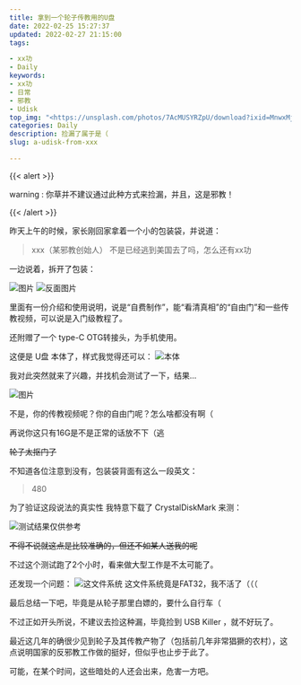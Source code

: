 ```yaml
---
title: 拿到一个轮子传教用的U盘
date: 2022-02-25 15:27:37
updated: 2022-02-27 21:15:00
tags:

- xx功
- Daily
keywords:
- xx功
- 日常
- 邪教
- Udisk
top_img: "<https://unsplash.com/photos/7AcMUSYRZpU/download?ixid=MnwxMjA3fDB8MXxzZWFyY2h8MXx8d2F0ZXIlMjBsaWx5fGVufDB8fHx8MTY0NTc5MTEwOQ&force=true&w=1920>"
categories: Daily
description: 捡漏了属于是（
slug: a-udisk-from-xxx

---
```


{{< alert >}}

warning : 你草并不建议通过此种方式来捡漏，并且，这是邪教！

{{< /alert >}}

昨天上午的时候，家长刚回家拿着一个小的包装袋，并说道：

> xxx（某邪教创始人） 不是已经逃到美国去了吗，怎么还有xx功

一边说着，拆开了包装：

![图片](https://obj.imgb.space/api/raw/?path=/img/lunzi_u/IMG_20220227_200846.webp)
![反面图片](https://obj.imgb.space/api/raw/?path=/img/lunzi_u/IMG_20220227_200857.webp)

里面有一份介绍和使用说明，说是“自费制作”，能“看清真相”的“自由门”和一些传教视频，可以说是入门级教程了。

还附赠了一个 type-C OTG转接头，为手机使用。

这便是 U盘 本体了，样式我觉得还可以：
![本体](https://obj.imgb.space/api/raw/?path=/img/lunzi_u/IMG_20220227_210755.webp)

我对此突然就来了兴趣，并找机会测试了一下，结果...

![图片](https://obj.imgb.space/api/raw/?path=/img/lunzi_u/Screenshot_20220227_201002.webp)

不是，你的传教视频呢？你的自由门呢？怎么啥都没有啊（

再说你这只有16G是不是正常的话放不下（逃

~~轮子太抠门了~~

不知道各位注意到没有，包装袋背面有这么一段英文：

> 480

为了验证这段说法的真实性 我特意下载了 CrystalDiskMark 来测：

![测试结果仅供参考](https://obj.imgb.space/api/raw/?path=/img/lunzi_u/Screenshot_20220226_153939.webp)

~~不得不说就这点是比较准确的，但还不如某人送我的呢~~

不过这个测试跑了2个小时，看来做大型工作是不太可能了。

还发现一个问题：
![这文件系统](https://obj.imgb.space/api/raw/?path=/img/lunzi_u/Screenshot_20220227_203523.webp)
这文件系统竟是FAT32，我不活了（（（

最后总结一下吧，毕竟是从轮子那里白嫖的，要什么自行车（

不过正如开头所说，不建议去捡这种漏，毕竟捡到 USB Killer ，就不好玩了。

最近这几年的确很少见到轮子及其传教产物了（包括前几年非常猖獗的农村），这点说明国家的反邪教工作做的挺好，但似乎也止步于此了。

可能，在某个时间，这些暗处的人还会出来，危害一方吧。
